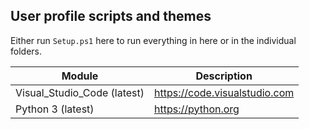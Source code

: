 ## User profile scripts and themes
Either run `Setup.ps1` here to run everything in here or in the individual folders.

| Module | Description |
| ------ | ----------- |
| Visual_Studio_Code (latest) | https://code.visualstudio.com |
| Python 3 (latest) | https://python.org |
